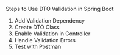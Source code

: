 Steps to Use DTO Validation in Spring Boot
1. Add Validation Dependency
2. Create DTO Class
3. Enable Validation in Controller
4. Handle Validation Errors
5. Test with Postman
